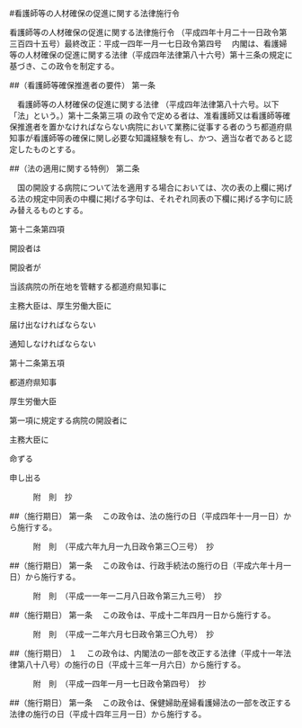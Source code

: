 #看護師等の人材確保の促進に関する法律施行令



看護師等の人材確保の促進に関する法律施行令
（平成四年十月二十一日政令第三百四十五号）最終改正：平成一四年一月一七日政令第四号
　内閣は、看護婦等の人材確保の促進に関する法律（平成四年法律第八十六号）第十三条の規定に基づき、この政令を制定する。

##（看護師等確保推進者の要件）
第一条

　看護師等の人材確保の促進に関する法律
（平成四年法律第八十六号。以下「法」という。）第十二条第三項
の政令で定める者は、准看護師又は看護師等確保推進者を置かなければならない病院において業務に従事する者のうち都道府県知事が看護師等の確保に関し必要な知識経験を有し、かつ、適当な者であると認定したものとする。



##（法の適用に関する特例）
第二条

　国の開設する病院について法を適用する場合においては、次の表の上欄に掲げる法の規定中同表の中欄に掲げる字句は、それぞれ同表の下欄に掲げる字句に読み替えるものとする。


第十二条第四項

開設者は

開設者が




当該病院の所在地を管轄する都道府県知事に

主務大臣は、厚生労働大臣に




届け出なければならない

通知しなければならない




第十二条第五項

都道府県知事

厚生労働大臣




第一項に規定する病院の開設者に

主務大臣に




命ずる

申し出る








　　　附　則　抄


##（施行期日）
第一条
　この政令は、法の施行の日（平成四年十一月一日）から施行する。


　　　附　則　（平成六年九月一九日政令第三〇三号）　抄


##（施行期日）
第一条
　この政令は、行政手続法の施行の日（平成六年十月一日）から施行する。


　　　附　則　（平成一一年一二月八日政令第三九三号）　抄


##（施行期日）
第一条
　この政令は、平成十二年四月一日から施行する。


　　　附　則　（平成一二年六月七日政令第三〇九号）　抄

##（施行期日）
１
　この政令は、内閣法の一部を改正する法律（平成十一年法律第八十八号）の施行の日（平成十三年一月六日）から施行する。


　　　附　則　（平成一四年一月一七日政令第四号）　抄


##（施行期日）
第一条
　この政令は、保健婦助産婦看護婦法の一部を改正する法律の施行の日（平成十四年三月一日）から施行する。





